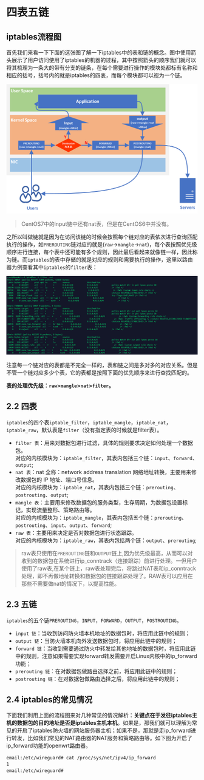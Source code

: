 # 四表五链

## iptables流程图

首先我们来看一下下面的这张图了解一下iptables中的表和链的概念。图中使用箭头展示了用户访问使用了iptables的机器的过程，其中按照箭头的顺序我们就可以将其梳理为一条大的带有分支的链条，在每个需要进行操作的模块处都标有名称和相应的括号，括号内的就是iptables的四表，而每个模块都可以视为一个链。

![20200420174840](assets/net-img-20200420174840-20240426095836-mlr3m5q.png)

> CentOS7中的input链中还有nat表，但是在CentOS6中并没有。

之所以叫做链就是因为在访问该链的时候会按照每个链对应的表依次进行查询匹配执行的操作，如`PREROUTING`​链对应的就是(`raw`​->`mangle`​->`nat`​)，每个表按照优先级顺序进行连接，每个表中还可能有多个规则，因此最后看起来就像链一样，因此称为链。而`iptables`​的表中存储的就是对应的规则和需要执行的操作，这里以路由器为例查看其中`iptables`​的`filter`​表：

![20200421101939](assets/net-img-20200421101939-20240426095836-9502g3a.png)

注意每一个链对应的表都是不完全一样的，表和链之间是多对多的对应关系。但是不管一个链对应多少个表，它的表都是按照下面的优先顺序来进行查找匹配的。

**表的处理优先级：**​**​`raw`​**​ **&gt;**​**​`mangle`​**​ **&gt;**​**​`nat`​**​ **&gt;**​**​`filter`​**​ **。**

## 2.2 四表

​`iptables`​的四个表`iptable_filter`​，`iptable_mangle`​，`iptable_nat`​，`iptable_raw`​，默认表是`filter`​（没有指定表的时候就是filter表）。

* ​`filter 表`​：用来对数据包进行过滤，具体的规则要求决定如何处理一个数据包。  
  对应的内核模块为：`iptable_filter`​，其表内包括三个链：`input`​、`forward`​、`output`​;
* ​`nat 表`​：nat 全称：network address translation 网络地址转换，主要用来修改数据包的 IP 地址、端口号信息。  
  对应的内核模块为：`iptable_nat`​，其表内包括三个链：`prerouting`​、`postrouting`​、`output`​;
* ​`mangle 表`​：主要用来修改数据包的服务类型，生存周期，为数据包设置标记，实现流量整形、策略路由等。  
  对应的内核模块为：`iptable_mangle`​，其表内包括五个链：`prerouting`​、`postrouting`​、`input`​、`output`​、`forward`​;
* ​`raw 表`​：主要用来决定是否对数据包进行状态跟踪。  
  对应的内核模块为：`iptable_raw`​，其表内包括两个链：`output`​、`prerouting`​;

> raw表只使用在`PREROUTING`​链和`OUTPUT`​链上,因为优先级最高，从而可以对收到的数据包在系统进行ip_conntrack（连接跟踪）前进行处理。一但用户使用了raw表,在某个链上，raw表处理完后，将跳过NAT表和ip_conntrack处理，即不再做地址转换和数据包的链接跟踪处理了。RAW表可以应用在那些不需要做nat的情况下，以提高性能。

## 2.3 五链

​`iptables`​的五个链`PREROUTING`​，`INPUT`​，`FORWARD`​，`OUTPUT`​，`POSTROUTING`​。

* ​`input 链`​：当收到访问防火墙本机地址的数据包时，将应用此链中的规则；
* ​`output 链`​：当防火墙本机向外发送数据包时，将应用此链中的规则；
* ​`forward 链`​：当收到需要通过防火中转发给其他地址的数据包时，将应用此链中的规则，注意如果需要实现forward转发需要开启Linux内核中的ip_forward功能；
* ​`prerouting 链`​：在对数据包做路由选择之前，将应用此链中的规则；
* ​`postrouting 链`​：在对数据包做路由选择之后，将应用此链中的规则；

## 2.4 iptables的常见情况

下面我们利用上面的流程图来对几种常见的情况解析：**关键点在于发往iptables主机的数据包的目的地址是否是iptables主机本机**。如果是，那我们就可以理解为常见的开启了iptables防火墙的网站服务器主机；如果不是，那就是走ip_forward进行转发，比如我们常见的NAT路由器的NAT服务和策略路由等。如下图为开启了ip_forward功能的openwrt路由器。

```bash
email:/etc/wireguard# cat /proc/sys/net/ipv4/ip_forward
1
email:/etc/wireguard# 
```

‍
